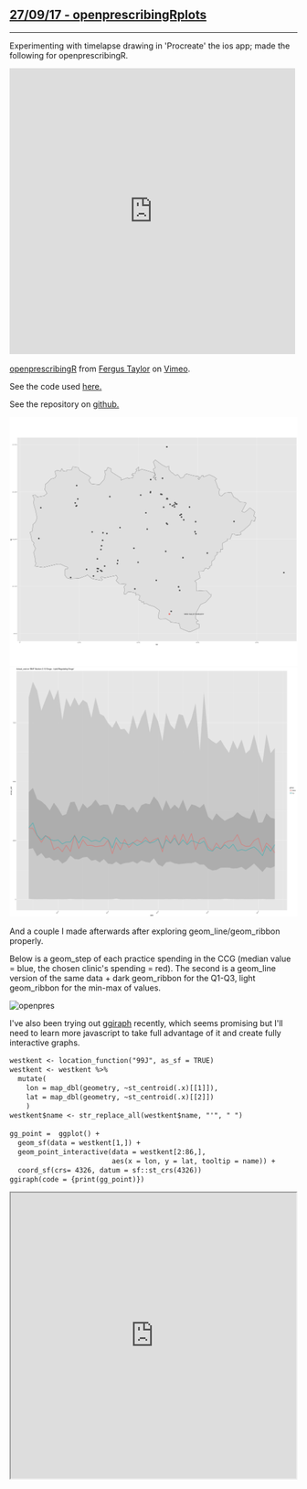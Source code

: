 ## [**27/09/17 - openprescribingRplots**](https://fergustaylor.github.io/blog/post9)
--------------------------------------------------------------------------------------------

Experimenting with timelapse drawing in 'Procreate' the ios app; made the following for openprescribingR.

<iframe src="https://player.vimeo.com/video/231293393" width="640" height="360" frameborder="0" webkitallowfullscreen mozallowfullscreen allowfullscreen></iframe>
<p><a href="https://vimeo.com/231293393">openprescribingR</a> from <a href="https://vimeo.com/user44219931">Fergus Taylor</a> on <a href="https://vimeo.com">Vimeo</a>.</p>

See the code used [here.](https://fergustaylor.github.io/openprescribingR/dev/examplescript)

See the repository on [github.](https://github.com/fergustaylor/openprescribingR)

![openpres](/blogimages/Rplot6.png)
![openpres](/blogimages/Rplot7.png)

And a couple I made afterwards after exploring geom_line/geom_ribbon properly.

Below is a geom_step of each practice spending in the CCG (median value = blue, the chosen clinic's spending = red).
The second is a geom_line version of the same data + dark geom_ribbon for the Q1-Q3, light geom_ribbon for the min-max of values. 

![openpres](https://fergustaylor.github.io/openprescribingR/Rplot01.png)

I've also been trying out [ggiraph](https://davidgohel.github.io/ggiraph/index.html) recently, which seems promising but I'll need to learn more javascript to take full advantage of it and create fully interactive graphs.

```{r}
westkent <- location_function("99J", as_sf = TRUE)
westkent <- westkent %>%
  mutate(
    lon = map_dbl(geometry, ~st_centroid(.x)[[1]]),
    lat = map_dbl(geometry, ~st_centroid(.x)[[2]])
    )
westkent$name <- str_replace_all(westkent$name, "'", " ")

gg_point =  ggplot() +
  geom_sf(data = westkent[1,]) +
  geom_point_interactive(data = westkent[2:86,], 
                         aes(x = lon, y = lat, tooltip = name)) +
  coord_sf(crs= 4326, datum = sf::st_crs(4326))
ggiraph(code = {print(gg_point)})
```

<style>
    iframe {
        width: 500px;
        height: 500px;
    }
</style>
<iframe src="https://fergustaylor.github.io/blogimages/gigraph.html">
</iframe>